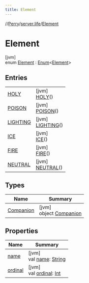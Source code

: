 ```yaml
---
title: Element
---
```

//[Perry](../../../index.html)/[server.life](../index.html)/[Element](index.html)



# Element



[jvm]\
enum [Element](index.html) : [Enum](https://kotlinlang.org/api/latest/jvm/stdlib/kotlin/-enum/index.html)<[Element](index.html)>



## Entries


| | |
|---|---|
| [HOLY](-h-o-l-y/index.html) | [jvm]<br>[HOLY](-h-o-l-y/index.html)() |
| [POISON](-p-o-i-s-o-n/index.html) | [jvm]<br>[POISON](-p-o-i-s-o-n/index.html)() |
| [LIGHTING](-l-i-g-h-t-i-n-g/index.html) | [jvm]<br>[LIGHTING](-l-i-g-h-t-i-n-g/index.html)() |
| [ICE](-i-c-e/index.html) | [jvm]<br>[ICE](-i-c-e/index.html)() |
| [FIRE](-f-i-r-e/index.html) | [jvm]<br>[FIRE](-f-i-r-e/index.html)() |
| [NEUTRAL](-n-e-u-t-r-a-l/index.html) | [jvm]<br>[NEUTRAL](-n-e-u-t-r-a-l/index.html)() |


## Types


| Name | Summary |
|---|---|
| [Companion](-companion/index.html) | [jvm]<br>object [Companion](-companion/index.html) |


## Properties


| Name | Summary |
|---|---|
| [name](index.html#1278253655%2FProperties%2F863300109) | [jvm]<br>val [name](index.html#1278253655%2FProperties%2F863300109): [String](https://kotlinlang.org/api/latest/jvm/stdlib/kotlin/-string/index.html) |
| [ordinal](index.html#748919175%2FProperties%2F863300109) | [jvm]<br>val [ordinal](index.html#748919175%2FProperties%2F863300109): [Int](https://kotlinlang.org/api/latest/jvm/stdlib/kotlin/-int/index.html) |


